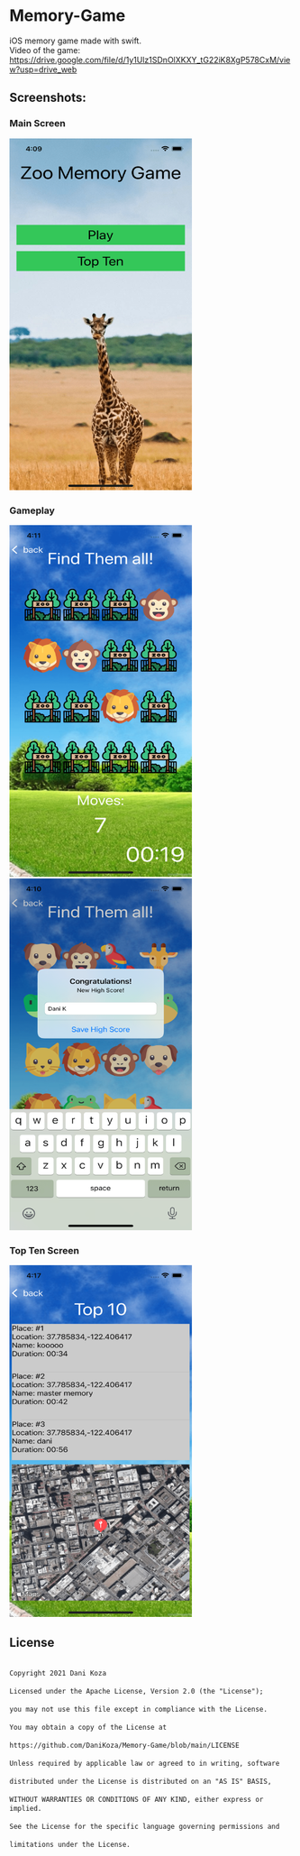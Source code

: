# Memory-Game
iOS memory game made with swift. <br>
Video of the game:  https://drive.google.com/file/d/1y1Ulz1SDnOlXKXY_tG22iK8XgP578CxM/view?usp=drive_web

## Screenshots:
### Main Screen 
<img src="Screenshots/main screen-min.png" width="324" height="624">

### Gameplay
<img src="Screenshots/gameplay-min.png" width="324" height="624">
<img src="Screenshots/winner-min.png" width="324" height="624">


### Top Ten Screen
<img src="Screenshots/top 10-min.png" width="324" height="624">

## License

```

Copyright 2021 Dani Koza

Licensed under the Apache License, Version 2.0 (the "License");

you may not use this file except in compliance with the License.

You may obtain a copy of the License at

https://github.com/DaniKoza/Memory-Game/blob/main/LICENSE

Unless required by applicable law or agreed to in writing, software

distributed under the License is distributed on an "AS IS" BASIS,

WITHOUT WARRANTIES OR CONDITIONS OF ANY KIND, either express or implied.

See the License for the specific language governing permissions and

limitations under the License.

```

